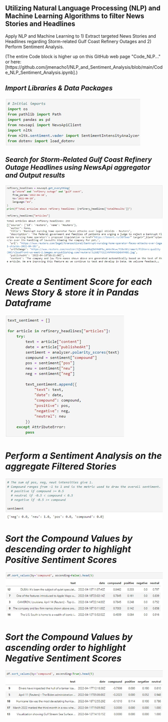 ## Utilizing Natural Language Processing (NLP) and Machine Learning Algorithms to filter News Stories and Headlines

<p>Apply NLP and Machine Learning to 1) Extract targeted News Stories and Headlines regarding Storm-related Gulf Coast Refinery Outages and 2) Perform Sentiment Analysis. 

<p>(The entire Code block is higher up on this GitHub web page "Code_NLP..." or here: [https://github.com/jmenacho1/NLP_and_Sentiment_Analysis/blob/main/Code_NLP_Sentiment_Analysis.ipynb].)


## _Import Libraries & Data Packages_
![firstimage](/Images/nlp_machine_1.jpg)

## _Search for Storm-Related Gulf Coast Refinery Outage Headlines using NewsApi aggregator and Output results_

![firstimage](/Images/nlp_machine_2.jpg)

# _Create a Sentiment Score for each News Story & store it in Pandas Dataframe_
![firstimage](/Images/nlp_machine_3.jpg)

# _Perform a Sentiment Analysis on the aggregate Filtered Stories_
![firstimage](/Images/nlp_machine_4.jpg)

# _Sort the Compound Values by descending order to highlight Positive Sentiment Scores_
![firstimage](/Images/nlp_machine_5.jpg)

# _Sort the Compound Values by ascending order to highlight Negative Sentiment Scores_
![firstimage](/Images/nlp_machine_6.jpg)
